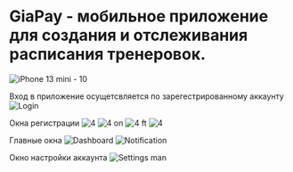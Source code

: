 # GiaPay - мобильное приложение для создания и отслеживания расписания тренеровок.
![iPhone 13 mini - 10](https://user-images.githubusercontent.com/79632860/187088234-c0f5052d-7ac8-4369-8026-2ebb25ad02de.png)

Вход в приложение осущетсвляется по зарегестрированному аккаунту
![Login](https://user-images.githubusercontent.com/79632860/187088361-bb0da300-ecc3-4d1b-a214-321322716662.png)

Окна регистрации
![4](https://user-images.githubusercontent.com/79632860/187088467-1576b5c1-3603-46be-8709-5d8a9780e688.png)
![4 on](https://user-images.githubusercontent.com/79632860/187088473-0a948fe2-fba1-49ab-af31-03abe3935649.png)
![4 ft](https://user-images.githubusercontent.com/79632860/187088474-1e533cf0-24ed-4a8d-a2fe-232044bc6b8c.png)
![4](https://user-images.githubusercontent.com/79632860/187088485-ee47f098-f62a-4f38-9d80-1cc4bb33ef16.png)

Главные окна
![Dashboard](https://user-images.githubusercontent.com/79632860/187088516-9937e4c9-f07f-45d4-929b-fe0f2d021cfd.png)
![Notification](https://user-images.githubusercontent.com/79632860/187088519-9144558f-d76c-4685-9d72-8f022fc0624e.png)

Окно настройки аккаунта
![Settings man](https://user-images.githubusercontent.com/79632860/187088530-a88463c1-630a-4f7c-a870-38cdf4909326.png)
